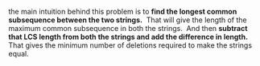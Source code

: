 the main intuition behind this problem is to **find the longest common subsequence between the two strings.**
​
That will give the length of the maximum common subsequence in both the strings.
​
And then **subtract that LCS length from both the strings and add the difference in length.**
​
That gives the minimum number of deletions required to make the strings equal.